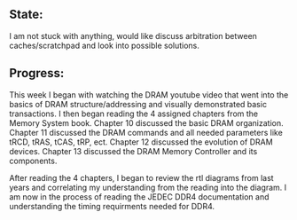 ## State: 
  I am not stuck with anything, would like discuss arbitration between caches/scratchpad and look into possible solutions.

## Progress:
  This week I began with watching the DRAM youtube video that went into the basics of DRAM structure/addressing and visually demonstrated basic transactions. I then began reading the 4 assigned chapters from the Memory System book. Chapter 10 discussed the basic DRAM organization. Chapter 11 discussed the DRAM commands and all needed parameters like tRCD, tRAS, tCAS, tRP, ect. Chapter 12 discussed the evolution of DRAM devices. Chapter 13 discussed the DRAM Memory Controller and its components. 

  After reading the 4 chapters, I began to review the rtl diagrams from last years and correlating my understanding from the reading into the diagram. I am now in the process of reading the JEDEC DDR4 documentation and understanding the timing requirments needed for DDR4.
  
